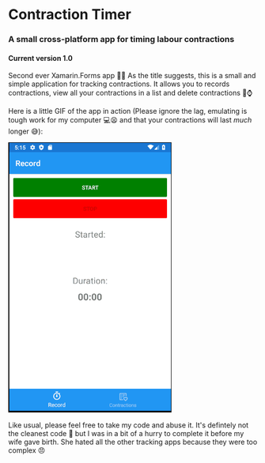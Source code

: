 # Contraction Timer
### A small cross-platform app for timing labour contractions

#### Current version 1.0

Second ever Xamarin.Forms app 🥳🎉 As the title suggests, this is a small and simple application for tracking contractions. It allows 
you to records contractions, view all your contractions in a list and delete contractions 👶⌚

Here is a little GIF of the app in action (Please ignore the lag, emulating is tough work for my computer 💻😫 and that your contractions will last *much* longer 😅):

![](https://github.com/IT-Delinquent/Contraction_Timer/blob/master/Contraction_GIF.gif)

Like usual, please feel free to take my code and abuse it. It's defintely not the cleanest code 🚮 but I was in a bit of a 
hurry to complete it before my wife gave birth. She hated all the other tracking apps because they were too complex 😠
